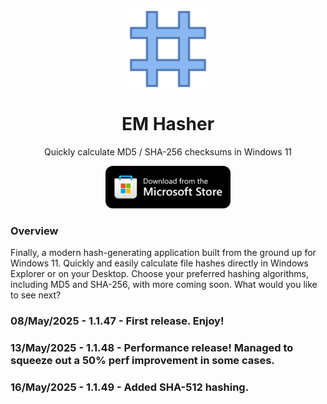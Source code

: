 <p align="center">
  <img width="128" align="center" src="images/AppLogo80x80.png">
</p>
<h1 align="center">
  EM Hasher
</h1>
<p align="center">
  Quickly calculate MD5 / SHA-256 checksums in Windows 11
</p>
<p align="center">
  <a href="https://apps.microsoft.com/detail/9NZZHH7X25CG" target="_blank">
    <img src="images/StoreBadge.png" width="200" alt="Store link" />
  </a>
</p>

### Overview

Finally, a modern hash-generating application built from the ground up for Windows 11. Quickly and easily calculate file hashes directly in Windows Explorer or on your Desktop. Choose your preferred hashing algorithms, including MD5 and SHA-256, with more coming soon. What would you like to see next?

### 08/May/2025 - 1.1.47 - First release. Enjoy!

### 13/May/2025 - 1.1.48 - Performance release! Managed to squeeze out a 50% perf improvement in some cases.

### 16/May/2025 - 1.1.49 - Added SHA-512 hashing.


